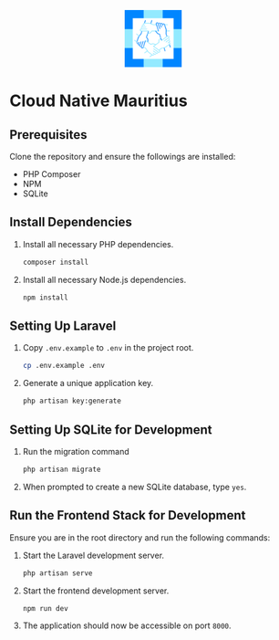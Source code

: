 <p align="center"><a href="https://community.cncf.io/cloud-native-mauritius/" target="_blank"><img src="https://raw.githubusercontent.com/cncf/artwork/3f0fb8808bff60f0899233e5e49aa1af055bb6ab/other/cncg/icon/color/cncg-icon-color.svg" width="100" alt="Cloud Native Community Groups Logo"></a></p>

<!-- <p align="center">
<a href="https://packagist.org/packages/laravel/framework"><img src="https://img.shields.io/packagist/l/laravel/framework" alt="License"></a>
</p> -->

# Cloud Native Mauritius

## Prerequisites

Clone the repository and ensure the followings are installed:

- PHP Composer
- NPM
- SQLite

## Install Dependencies

1. Install all necessary PHP dependencies.

    ```bash
    composer install
    ```

2. Install all necessary Node.js dependencies.

    ```bash
    npm install
    ```

## Setting Up Laravel

1. Copy `.env.example` to `.env` in the project root.

    ```bash
    cp .env.example .env
    ```

2. Generate a unique application key.

    ```bash
    php artisan key:generate
    ```

## Setting Up SQLite for Development

1. Run the migration command

    ```bash
    php artisan migrate
    ```

2. When prompted to create a new SQLite database, type `yes`.

## Run the Frontend Stack for Development

Ensure you are in the root directory and run the following commands:

1. Start the Laravel development server.

    ```bash
    php artisan serve
    ```

2. Start the frontend development server.

    ```bash
    npm run dev
    ```

3. The application should now be accessible on port `8000`.

<!-- ## Contributing

Thank you for considering contributing to the Laravel framework! The contribution guide can be found in the [Laravel documentation](https://laravel.com/docs/contributions).

## Code of Conduct

In order to ensure that the Laravel community is welcoming to all, please review and abide by the [Code of Conduct](https://laravel.com/docs/contributions#code-of-conduct).

## Security Vulnerabilities

If you discover a security vulnerability within Laravel, please send an e-mail to Taylor Otwell via [taylor@laravel.com](mailto:taylor@laravel.com). All security vulnerabilities will be promptly addressed.

## License

The Laravel framework is open-sourced software licensed under the [MIT license](https://opensource.org/licenses/MIT). -->
